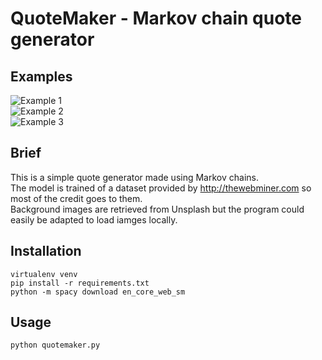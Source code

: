 # QuoteMaker - Markov chain quote generator

## Examples
![Example 1](https://user-images.githubusercontent.com/32440038/125172556-48fe8480-e1b2-11eb-9d4a-2b305becd519.png)  
![Example 2](https://user-images.githubusercontent.com/32440038/125172540-397f3b80-e1b2-11eb-9560-709071516ecc.png)  
![Example 3](https://user-images.githubusercontent.com/32440038/125172528-2f5d3d00-e1b2-11eb-99d7-cd0599fe50a7.png)  

## Brief
This is a simple quote generator made using Markov chains.  
The model is trained of a dataset provided by http://thewebminer.com so most of the credit goes to them.  
Background images are retrieved from Unsplash but the program could easily be adapted to load iamges locally.   

## Installation
```
virtualenv venv  
pip install -r requirements.txt  
python -m spacy download en_core_web_sm  
```

## Usage
```
python quotemaker.py  
```
